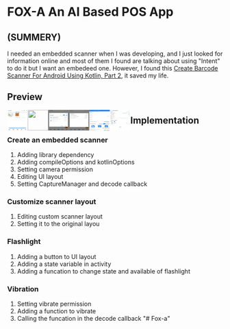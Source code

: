 # FOX-A An AI Based POS App

###

## (SUMMERY)

I needed an embedded scanner when I was developing, and I just looked for information online and most of them I found are talking about using "Intent" to do it but I want an embedeed one. However, I found this [Create Barcode Scanner For Android Using Kotlin, Part 2](https://ariefbayu.xyz/create-barcode-scanner-for-android-using-kotlin-part-2-63656fa02609), it saved my life.

## Preview
<a href="url"><img src="./preview/ongoingsell.jpg" align="left" height="48" width="48" ></a>
<a href="url"><img src="./preview/Languages" align="left" height="48" width="48" ></a>
<a href="url"><img src="./preview/Discount.jpg" align="left" height="48" width="48" ></a>
<a href="url"><img src="./preview/ongoing.jpg" align="left" height="48" width="48" ></a>
<a href="url"><img src="./preview/Front.jpg" align="left" height="48" width="48" ></a>
<a href="url"><img src="./preview/Product.jpg" align="left" height="48" width="48" ></a>




## Implementation

### Create an embedded scanner
1. Adding library dependency
2. Adding compileOptions and kotlinOptions
3. Setting camera permission
4. Editing UI layout
5. Setting CaptureManager and decode callback

### Customize scanner layout
1. Editing custom scanner layout
2. Setting it to the original layou

### Flashlight
1. Adding a button to UI layout
2. Adding a state variable in activity
3. Adding a funcation to change state and available of flashlight

### Vibration
1. Setting vibrate permission
2. Adding a function to vibrate
3. Calling the funcation in the decode callback
"# Fox-a" 
